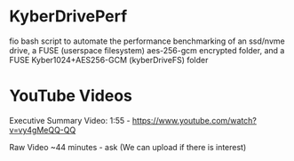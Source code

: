 # KyberDrivePerf
fio bash script to automate the performance benchmarking of an ssd/nvme drive, a FUSE (userspace filesystem) aes-256-gcm encrypted folder, and a FUSE Kyber1024+AES256-GCM (kyberDriveFS) folder


# YouTube Videos
Executive Summary Video: 1:55  - https://www.youtube.com/watch?v=vy4gMeQQ-QQ

Raw Video ~44 minutes - ask (We can upload if there is interest)
